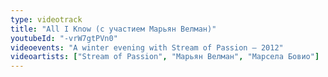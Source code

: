 ```yaml
---
type: videotrack
title: "All I Know (с участием Марьян Велман)"
youtubeId: "-vrW7gtPVn0"
videoevents: "A winter evening with Stream of Passion — 2012"
videoartists: ["Stream of Passion", "Марьян Велман", "Марсела Бовио"]
---
```


